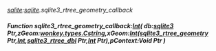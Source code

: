 _[sqlite](../../modules/sqlite/sqlite-module.md):[sqlite](../../modules/sqlite/sqlite-module.md).sqlite3\_rtree\_geometry\_callback_
##### Function sqlite3\_rtree\_geometry\_callback:[Int](../../modules/wonkey/wonkey-types-int.md)( db:[sqlite3](../../modules/sqlite/sqlite-sqlite3.md) Ptr,zGeom:[wonkey.types.Cstring](../../modules/wonkey/wonkey-types-cstring.md),xGeom:[Int](../../modules/wonkey/wonkey-types-int.md)([sqlite3_rtree_geometry](../../modules/sqlite/sqlite-sqlite3_rtree_geometry.md) Ptr,[Int](../../modules/wonkey/wonkey-types-int.md),[sqlite3_rtree_dbl](../../modules/sqlite/sqlite-sqlite3_rtree_dbl.md) Ptr,[Int](../../modules/wonkey/wonkey-types-int.md) Ptr),pContext:Void Ptr )
